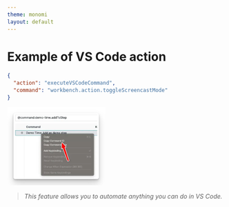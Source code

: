 ```yaml
---
theme: monomi
layout: default
---
```


# Example of VS Code action

```json
{
  "action": "executeVSCodeCommand",
  "command": "workbench.action.toggleScreencastMode"
}
```

<img src=".demo/assets/copy-command-id.webp" alt="Copy command ID" style="margin:0 auto; width: 45%" />

> *This feature allows you to automate anything you can do in VS Code.*